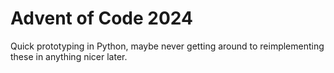# Advent of Code 2024

Quick prototyping in Python, maybe never getting around to reimplementing these in anything nicer later.
